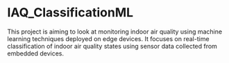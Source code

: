 # IAQ_ClassificationML
This project is aiming to look at monitoring indoor air quality using machine learning techniques deployed on edge devices.  It focuses on real-time classification of indoor air quality states using sensor data collected from embedded devices.
